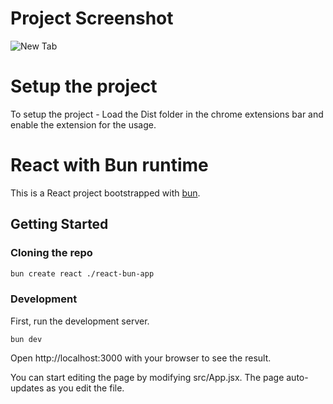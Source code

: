 # Project Screenshot
![New Tab](https://github.com/manishmotwani2002/designTabsChromeExtension/blob/main/src/assets/ProjectScreenshot.png)

# Setup the project
To setup the project - Load the Dist folder in the chrome extensions bar and enable the extension for the usage.

# React with Bun runtime

This is a React project bootstrapped with [bun](https://bun.sh/).

## Getting Started

### Cloning the repo

```sh
bun create react ./react-bun-app
```

### Development

First, run the development server.

```
bun dev
```

Open http://localhost:3000 with your browser to see the result.

You can start editing the page by modifying src/App.jsx. The page auto-updates as you edit the file.

